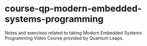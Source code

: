 # course-qp-modern-embedded-systems-programming
Notes and exercises related to taking Modern Embedded Systems  Programming Video Course provided by Quantum Leaps.
